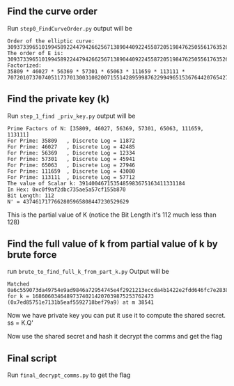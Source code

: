 ## Find the curve order
Run `step0_FindCurveOrder.py`
output will be 
```
Order of the elliptic curve: 30937339651019945892244794266256713890440922455872051984762505561763526780311616863989511376879697740787911484829297
The order of E is:
30937339651019945892244794266256713890440922455872051984762505561763526780311616863989511376879697740787911484829297
Factorized:
35809 * 46027 * 56369 * 57301 * 65063 * 111659 * 113111 * 7072010737074051173701300310820071551428959987622994965153676442076542799542912293
```

## Find the private key (k)
Run `step_1_find _priv_key.py`
output will be
```
Prime Factors of N: [35809, 46027, 56369, 57301, 65063, 111659, 113111]
For Prime: 35809   , Discrete Log = 11872   
For Prime: 46027   , Discrete Log = 42485   
For Prime: 56369   , Discrete Log = 12334   
For Prime: 57301   , Discrete Log = 45941   
For Prime: 65063   , Discrete Log = 27946   
For Prime: 111659  , Discrete Log = 43080   
For Prime: 113111  , Discrete Log = 57712   
The value of Scalar k: 3914004671535485983675163411331184
In Hex: 0xc0f9af2dbc735ae5a57cf155b870
Bit Length: 112
N' = 4374617177662805965808447230529629
```
This is the partial value of K (notice the Bit Length it's 112 much less than 128)

## Find the full value of k from partial value of k by brute force
run `brute_to_find_full_k_from_part_k.py`
Output will be
```
Matched 0a6c559073da49754e9ad9846a72954745e4f2921213eccda4b1422e2fdd646fc7e28389c7c2e51a591e0147e2ebe7ae for k = 168606034648973740214207039875253762473 (0x7ed85751e7131b5eaf5592718bef79a9) at m 38541
```

Now we have private key you can put it use it to compute the shared secret. ss = K.Q'

Now use the shared secret and hash it decrypt the comms and get the flag

## Final script
Run `final_decrypt_comms.py` to get the flag

